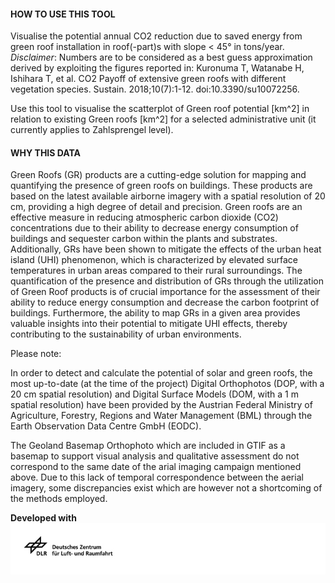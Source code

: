 #### HOW TO USE THIS TOOL

Visualise the potential annual CO2 reduction due to saved energy from green roof installation in roof(-part)s with slope < 45° in tons/year.  
*Disclaimer*: Numbers are to be considered as a best guess approximation derived by exploiting the figures reported in: Kuronuma T, Watanabe H, Ishihara T, et al. CO2 Payoff of extensive green roofs with different vegetation species. Sustain. 2018;10(7):1-12. doi:10.3390/su10072256.

Use this tool to visualise the scatterplot of Green roof potential [km^2] in relation to existing Green roofs [km^2] for a selected administrative unit (it currently applies to Zahlsprengel level).


#### WHY THIS DATA

Green Roofs (GR) products are a cutting-edge solution for mapping and quantifying the presence of green roofs on buildings. These products are based on the latest available airborne imagery with a spatial resolution of 20 cm, providing a high degree of detail and precision. Green roofs are an effective measure in reducing atmospheric carbon dioxide (CO2) concentrations due to their ability to decrease energy consumption of buildings and sequester carbon within the plants and substrates. Additionally, GRs have been shown to mitigate the effects of the urban heat island (UHI) phenomenon, which is characterized by elevated surface temperatures in urban areas compared to their rural surroundings. The quantification of the presence and distribution of GRs through the utilization of Green Roof products is of crucial importance for the assessment of their ability to reduce energy consumption and decrease the carbon footprint of buildings. Furthermore, the ability to map GRs in a given area provides valuable insights into their potential to mitigate UHI effects, thereby contributing to the sustainability of urban environments.

Please note:

In order to detect and calculate the potential of solar and green roofs, the most up-to-date (at the time of the project) Digital Orthophotos (DOP, with a 20 cm spatial resolution) and Digital Surface Models (DOM, with a 1 m spatial resolution) have been provided by the Austrian Federal Ministry of Agriculture, Forestry, Regions and Water Management (BML) through the Earth Observation Data Centre GmbH (EODC).

The Geoland Basemap Orthophoto which are included in GTIF as a basemap to support visual analysis and qualitative assessment do not correspond to the same date of the arial imaging campaign mentioned above. Due to this lack of temporal correspondence between the aerial imagery, some discrepancies exist which are however not a shortcoming of the methods employed.

**Developed with**  
![](https://raw.githubusercontent.com/eurodatacube/eodash-assets/main/collections/gtif-logos/dlr_row.jpg)
